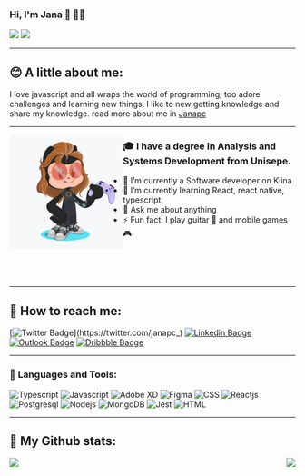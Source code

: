 ### Hi, I'm Jana 👋 :woman_technologist:
![](https://visitor-badge.laobi.icu/badge?page_id=janapc)
![](https://img.shields.io/github/followers/janapc?style=social)
****
## :blush: A little about me:
I love javascript and all wraps the world of programming, too adore challenges and learning new things.
I like to new getting knowledge and share my knowledge.
read more about me in <a href="https://janapc.netlify.app/">Janapc</a>
****

<img align="left" width="200" height="200" src="./assets/octocat.png" /> 

<p  align="right">
  
### :mortar_board: I have a degree in Analysis and Systems Development from Unisepe. 
  
- 🔭 I’m currently a Software developer on Kiina
- 🌱 I’m currently learning React, react native, typescript
- 💬 Ask me about anything
- :zap: Fun fact: I play guitar :guitar: and mobile games :video_game:
  <p>
  <br/>
  <br/>
  <br/>
****
  
## :mag_right: **How to reach me:**

[![Twitter Badge](https://img.shields.io/badge/_janapc_-b1295b?style=flat-square&labelColor=b1295b&logo=twitter&logoColor=fff&link=https://twitter.com/janapc_)](https://twitter.com/janapc_)
[![Linkedin Badge](https://img.shields.io/badge/-Janaina%20Pedrina-b1295b?style=flat-square&logo=Linkedin&logoColor=white&link=https://www.linkedin.com/in/janaina-pedrina/)](https://www.linkedin.com/in/janaina-pedrina/) 
[![Outlook Badge](https://img.shields.io/badge/-jana-b1295b?style=flat-square&logo=microsoft%20outlook&logoColor=white&link=mailto:jana-costa@outlook.com)](mailto:jana-costa@outlook.com)
[![Dribbble Badge](https://img.shields.io/badge/-Janapc-b1295b?style=flat-square&logo=Dribbble&logoColor=white&link=https://dribbble.com/Janapc)](https://dribbble.com/Janapc)


****

### :rocket: **Languages and Tools:**
![Typescript](https://img.shields.io/badge/-Typescript-007ACC?style=flat-square&logo=Typescript&logoColor=white)
![Javascript](https://img.shields.io/badge/-Javascript-F7DF1E?style=flat-square&logo=Javascript&logoColor=white)
![Adobe XD](https://img.shields.io/badge/-Adobe%20XD-FF26BE?style=flat-square&logo=Adobe%20xd&logoColor=white)
![Figma](https://img.shields.io/badge/-Figma-F24E1E?style=flat-square&logo=Figma&logoColor=white)
![CSS](https://img.shields.io/badge/-CSS-1572B6?style=flat-square&logo=css3&logoColor=white)
![Reactjs](https://img.shields.io/badge/-Reactjs-61DAFB?style=flat-square&logo=React&logoColor=white)
![Postgresql](https://img.shields.io/badge/-Postgresql-336791?style=flat-square&logo=Postgresql&logoColor=white)
![Nodejs](https://img.shields.io/badge/-Nodejs-339933?style=flat-square&logo=Node.js&logoColor=white)
![MongoDB](https://img.shields.io/badge/-MongoDB-47A248?style=flat-square&logo=MongoDB&logoColor=white)
![Jest](https://img.shields.io/badge/-Jest-C21325?style=flat-square&logo=Jest&logoColor=white)
![HTML](https://img.shields.io/badge/-HTML-E34F26?style=flat-square&logo=HTML5&logoColor=white)
****

## :tada: My Github stats:
<img align="left" src="https://github-readme-stats.vercel.app/api/top-langs/?username=janapc&theme=tokyonight" />
<img align="right" src="https://github-readme-stats.vercel.app/api?username=janapc&show_icons=true&theme=tokyonight" />
